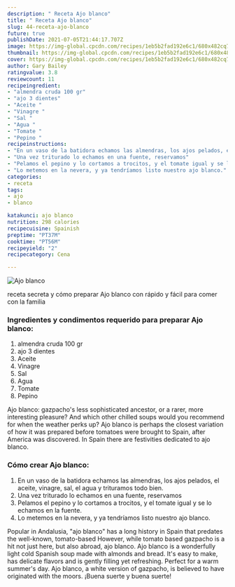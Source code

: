 ```yaml
---
description: " Receta Ajo blanco"
title: " Receta Ajo blanco"
slug: 44-receta-ajo-blanco
future: true
publishDate: 2021-07-05T21:44:17.707Z
image: https://img-global.cpcdn.com/recipes/1eb5b2fad192e6c1/680x482cq70/ajo-blanco-foto-principal.jpg
thumbnail: https://img-global.cpcdn.com/recipes/1eb5b2fad192e6c1/680x482cq70/ajo-blanco-foto-principal.jpg
cover: https://img-global.cpcdn.com/recipes/1eb5b2fad192e6c1/680x482cq70/ajo-blanco-foto-principal.jpg
author: Gary Bailey
ratingvalue: 3.8
reviewcount: 11
recipeingredient:
- "almendra cruda 100 gr"
- "ajo 3 dientes"
- "Aceite "
- "Vinagre "
- "Sal "
- "Agua "
- "Tomate "
- "Pepino "
recipeinstructions:
- "En un vaso de la batidora echamos las almendras, los ajos pelados, el aceite, vinagre, sal, el agua y trituramos todo bien."
- "Una vez triturado lo echamos en una fuente, reservamos"
- "Pelamos el pepino y lo cortamos a trocitos, y el tomate igual y se lo echamos en la fuente."
- "Lo metemos en la nevera, y ya tendríamos listo nuestro ajo blanco."
categories:
- receta
tags:
- ajo
- blanco

katakunci: ajo blanco 
nutrition: 298 calories
recipecuisine: Spainish
preptime: "PT37M"
cooktime: "PT56M"
recipeyield: "2"
recipecategory: Cena

---
```



![Ajo blanco](https://img-global.cpcdn.com/recipes/1eb5b2fad192e6c1/680x482cq70/ajo-blanco-foto-principal.jpg)

receta secreta y cómo preparar Ajo blanco con rápido y fácil para comer con la familia

<!--inarticleads1-->

### Ingredientes y condimentos requerido para preparar Ajo blanco:

1. almendra cruda 100 gr
1. ajo 3 dientes
1. Aceite 
1. Vinagre 
1. Sal 
1. Agua 
1. Tomate 
1. Pepino 

Ajo blanco: gazpacho&#39;s less sophisticated ancestor, or a rarer, more interesting pleasure? And which other chilled soups would you recommend for when the weather perks up? Ajo blanco is perhaps the closest variation of how it was prepared before tomatoes were brought to Spain, after America was discovered. In Spain there are festivities dedicated to ajo blanco. 

<!--inarticleads2-->

### Cómo crear Ajo blanco:

1. En un vaso de la batidora echamos las almendras, los ajos pelados, el aceite, vinagre, sal, el agua y trituramos todo bien.
1. Una vez triturado lo echamos en una fuente, reservamos
1. Pelamos el pepino y lo cortamos a trocitos, y el tomate igual y se lo echamos en la fuente.
1. Lo metemos en la nevera, y ya tendríamos listo nuestro ajo blanco.


Popular in Andalusia, &#34;ajo blanco&#34; has a long history in Spain that predates the well-known, tomato-based However, while tomato based gazpacho is a hit not just here, but also abroad, ajo blanco. Ajo blanco is a wonderfully light cold Spanish soup made with almonds and bread. It&#39;s easy to make, has delicate flavors and is gently filling yet refreshing. Perfect for a warm summer&#39;s day. Ajo blanco, a white version of gazpacho, is believed to have originated with the moors. 
¡Buena suerte y buena suerte!

